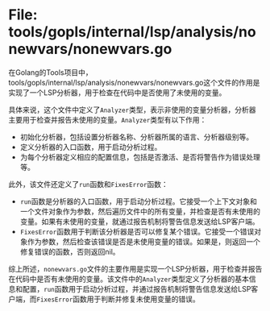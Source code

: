 # File: tools/gopls/internal/lsp/analysis/nonewvars/nonewvars.go

在Golang的Tools项目中，tools/gopls/internal/lsp/analysis/nonewvars/nonewvars.go这个文件的作用是实现了一个LSP分析器，用于检查在代码中是否使用了未使用的变量。

具体来说，这个文件中定义了`Analyzer`类型，表示非使用的变量分析器，分析器主要用于检查并报告未使用的变量。`Analyzer`类型有以下作用：
- 初始化分析器，包括设置分析器名称、分析器所属的语言、分析器级别等。
- 定义分析器的入口函数，用于启动分析过程。
- 为每个分析器定义相应的配置信息，包括是否激活、是否将警告作为错误处理等。

此外，该文件还定义了`run`函数和`FixesError`函数：
- `run`函数是分析器的入口函数，用于启动分析过程。它接受一个上下文对象和一个文件对象作为参数，然后遍历文件中的所有变量，并检查是否有未使用的变量。如果有未使用的变量，就通过报告机制将警告信息发送给LSP客户端。
- `FixesError`函数用于判断该分析器是否可以修复某个错误。它接受一个错误对象作为参数，然后检查该错误是否是未使用变量的错误。如果是，则返回一个修复错误的函数，否则返回nil。

综上所述，`nonewvars.go`文件的主要作用是实现一个LSP分析器，用于检查并报告在代码中是否有未使用的变量。该文件中的`Analyzer`类型定义了分析器的基本信息和配置，`run`函数用于启动分析过程，并通过报告机制将警告信息发送给LSP客户端，而`FixesError`函数用于判断并修复未使用变量的错误。

